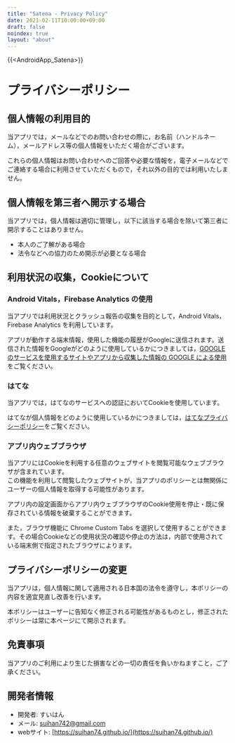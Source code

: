 ```yaml
---
title: "Satena - Privacy Policy"
date: 2021-02-11T10:00:00+09:00
draft: false
noindex: true
layout: "about"
---
```


{{<AndroidApp_Satena>}}

# プライバシーポリシー

## 個人情報の利用目的

当アプリでは，メールなどでのお問い合わせの際に，お名前（ハンドルネーム），メールアドレス等の個人情報をいただく場合がございます。

これらの個人情報はお問い合わせへのご回答や必要な情報を，電子メールなどでご連絡する場合に利用させていただくもので，それ以外の目的では利用いたしません。

## 個人情報を第三者へ開示する場合

当アプリでは，個人情報は適切に管理し，以下に該当する場合を除いて第三者に開示することはありません。

- 本人のご了解がある場合
- 法令などへの協力のため開示が必要となる場合

## 利用状況の収集，Cookieについて

### Android Vitals，Firebase Analytics の使用

当アプリでは利用状況とクラッシュ報告の収集を目的として，Android Vitals，Firebase Analytics を利用しています。

アプリが動作する端末情報，使用した機能の履歴がGoogleに送信されます。送信された情報をGoogleがどのように使用しているかにつきましては，[GOOGLE のサービスを使用するサイトやアプリから収集した情報の GOOGLE による使用](https://policies.google.com/technologies/partner-sites?hl=ja)をご覧ください。

### はてな

当アプリでは，はてなのサービスへの認証においてCookieを使用しています。

はてなが個人情報をどのように使用しているかにつきましては，[はてなプライバシーポリシー](https://policies.hatena.ne.jp/privacypolicy-ja)をご覧ください。

### アプリ内ウェブブラウザ

当アプリにはCookieを利用する任意のウェブサイトを閲覧可能なウェブブラウザが含まれています。  
この機能を利用して閲覧したウェブサイトが，当アプリのポリシーとは無関係にユーザーの個人情報を取得する可能性があります。

アプリ内の設定画面からアプリ内ウェブブラウザのCookie使用を停止・既に保存されている情報を破棄することができます。

また，ブラウザ機能に Chrome Custom Tabs を選択して使用することができます。その場合Cookieなどの使用状況の確認や停止の方法は，内部で使用されている端末側で指定されたブラウザによります。

## プライバシーポリシーの変更

当アプリは，個人情報に関して適用される日本国の法令を遵守し，本ポリシーの内容を適宜見直し改善を行います。

本ポリシーはユーザーに告知なく修正される可能性があるものとし，修正されたポリシーは常に本ページにて開示されます。

## 免責事項

当アプリのご利用により生じた損害などの一切の責任を負いかねますこと，ご了承ください。

## 開発者情報

- 開発者: すいはん
- メール: suihan742@gmail.com
- webサイト: [https://suihan74.github.io/](https://suihan74.github.io/)
